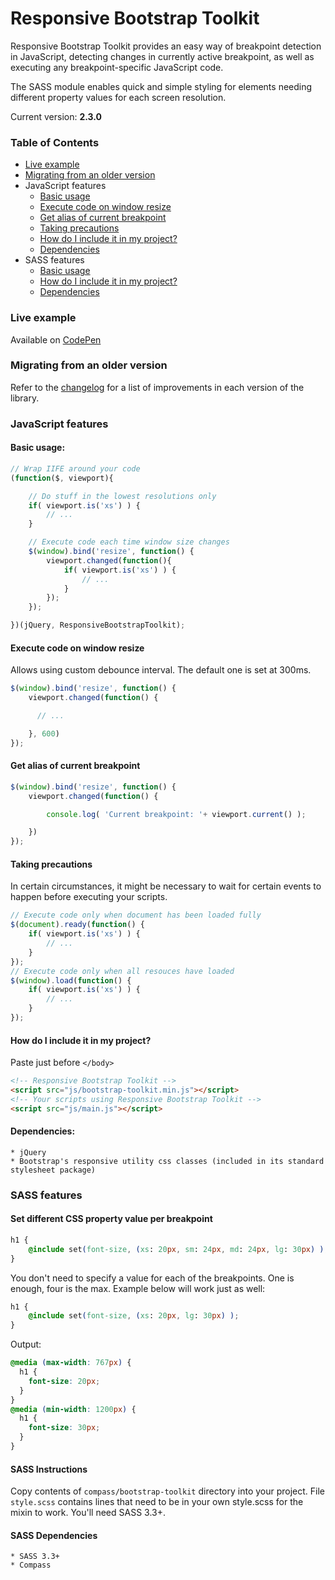 # Responsive Bootstrap Toolkit


Responsive Bootstrap Toolkit provides an easy way of breakpoint detection in JavaScript, detecting changes in currently active breakpoint, as well as executing any breakpoint-specific JavaScript code.

The SASS module enables quick and simple styling for elements needing different property values for each screen resolution.

Current version: **2.3.0**

### Table of Contents
* [Live example](#live-example)
* [Migrating from an older version](#migrating-from-an-older-version)
* JavaScript features
    * [Basic usage](#basic-usage)
    * [Execute code on window resize](#execute-code-on-window-resize)
    * [Get alias of current breakpoint](#get-alias-of-current-breakpoint)
    * [Taking precautions](#taking-precautions)
    * [How do I include it in my project?](#how-do-i-include-it-in-my-project)
    * [Dependencies](#dependencies)
* SASS features
    * [Basic usage](#sass-features)
    * [How do I include it in my project?](#sass-instructions)
    * [Dependencies](#sass-dependencies)

### Live example

Available on [CodePen](http://codepen.io/dih/full/ivECj)

### Migrating from an older version

Refer to the [changelog](https://github.com/maciej-gurban/responsive-bootstrap-toolkit/blob/master/CHANGELOG.md) for a list of improvements in each version of the library.

### JavaScript features
#### Basic usage:

````javascript
// Wrap IIFE around your code
(function($, viewport){

    // Do stuff in the lowest resolutions only
    if( viewport.is('xs') ) {
        // ...
    }

    // Execute code each time window size changes
    $(window).bind('resize', function() {
        viewport.changed(function(){
            if( viewport.is('xs') ) {
                // ...
            }
        });
    });

})(jQuery, ResponsiveBootstrapToolkit);
````

#### Execute code on window resize
Allows using custom debounce interval. The default one is set at 300ms.

````javascript
$(window).bind('resize', function() {
    viewport.changed(function() {

      // ...

    }, 600)
});
````

#### Get alias of current breakpoint
````javascript
$(window).bind('resize', function() {
    viewport.changed(function() {

        console.log( 'Current breakpoint: '+ viewport.current() );

    })
});
````

#### Taking precautions

In certain circumstances, it might be necessary to wait for certain events to happen before executing your scripts.
````javascript
// Execute code only when document has been loaded fully
$(document).ready(function() {
    if( viewport.is('xs') ) {
        // ...
    }
});
// Execute code only when all resouces have loaded
$(window).load(function() {
    if( viewport.is('xs') ) {
        // ...
    }
});
````

#### How do I include it in my project?

Paste just before `</body>`

````html
<!-- Responsive Bootstrap Toolkit -->
<script src="js/bootstrap-toolkit.min.js"></script>
<!-- Your scripts using Responsive Bootstrap Toolkit -->
<script src="js/main.js"></script>
````

#### Dependencies:
    * jQuery
    * Bootstrap's responsive utility css classes (included in its standard stylesheet package)



### SASS features
#### Set different CSS property value per breakpoint

````css
h1 {
    @include set(font-size, (xs: 20px, sm: 24px, md: 24px, lg: 30px) );
}
````

You don't need to specify a value for each of the breakpoints. One is enough, four is the max. Example below will work just as well:

````css
h1 {
    @include set(font-size, (xs: 20px, lg: 30px) );
}
````

Output:

````css
@media (max-width: 767px) {
  h1 {
    font-size: 20px;
  }
}
@media (min-width: 1200px) {
  h1 {
    font-size: 30px;
  }
}
````


#### SASS Instructions
Copy contents of `compass/bootstrap-toolkit` directory into your project. File `style.scss` contains lines that need to be in your own style.scss for the mixin to work. You'll need SASS 3.3+.


#### SASS Dependencies
    * SASS 3.3+
    * Compass
